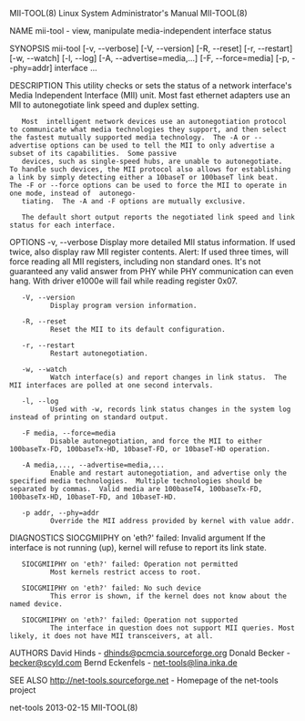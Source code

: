 MII-TOOL(8)                                                                                                                               Linux System Administrator's Manual                                                                                                                               MII-TOOL(8)

NAME
       mii-tool - view, manipulate media-independent interface status

SYNOPSIS
       mii-tool [-v, --verbose] [-V, --version] [-R, --reset] [-r, --restart] [-w, --watch] [-l, --log] [-A, --advertise=media,...]  [-F, --force=media] [-p, --phy=addr] interface ...

DESCRIPTION
       This utility checks or sets the status of a network interface's Media Independent Interface (MII) unit.  Most fast ethernet adapters use an MII to autonegotiate link speed and duplex setting.

       Most  intelligent network devices use an autonegotiation protocol to communicate what media technologies they support, and then select the fastest mutually supported media technology.  The -A or --advertise options can be used to tell the MII to only advertise a subset of its capabilities.  Some passive
       devices, such as single-speed hubs, are unable to autonegotiate.  To handle such devices, the MII protocol also allows for establishing a link by simply detecting either a 10baseT or 100baseT link beat.  The -F or --force options can be used to force the MII to operate in one mode, instead of  autonego‐
       tiating.  The -A and -F options are mutually exclusive.

       The default short output reports the negotiated link speed and link status for each interface.

OPTIONS
       -v, --verbose
              Display more detailed MII status information.  If used twice, also display raw MII register contents.
              Alert: If used three times, will force reading all MII registers, including non standard ones. It's not guaranteed any valid answer from PHY while PHY communication can even hang.  With driver e1000e will fail while reading register 0x07.

       -V, --version
              Display program version information.

       -R, --reset
              Reset the MII to its default configuration.

       -r, --restart
              Restart autonegotiation.

       -w, --watch
              Watch interface(s) and report changes in link status.  The MII interfaces are polled at one second intervals.

       -l, --log
              Used with -w, records link status changes in the system log instead of printing on standard output.

       -F media, --force=media
              Disable autonegotiation, and force the MII to either 100baseTx-FD, 100baseTx-HD, 10baseT-FD, or 10baseT-HD operation.

       -A media,..., --advertise=media,...
              Enable and restart autonegotiation, and advertise only the specified media technologies.  Multiple technologies should be separated by commas.  Valid media are 100baseT4, 100baseTx-FD, 100baseTx-HD, 10baseT-FD, and 10baseT-HD.

       -p addr, --phy=addr
              Override the MII address provided by kernel with value addr.

DIAGNOSTICS
       SIOCGMIIPHY on 'eth?' failed: Invalid argument
              If the interface is not running (up), kernel will refuse to report its link state.

       SIOCGMIIPHY on 'eth?' failed: Operation not permitted
              Most kernels restrict access to root.

       SIOCGMIIPHY on 'eth?' failed: No such device
              This error is shown, if the kernel does not know about the named device.

       SIOCGMIIPHY on 'eth?' failed: Operation not supported
              The interface in question does not support MII queries. Most likely, it does not have MII transceivers, at all.

AUTHORS
       David Hinds - dhinds@pcmcia.sourceforge.org
       Donald Becker - becker@scyld.com
       Bernd Eckenfels - net-tools@lina.inka.de

SEE ALSO
       http://net-tools.sourceforge.net - Homepage of the net-tools project

net-tools                                                                                                                                              2013-02-15                                                                                                                                           MII-TOOL(8)
